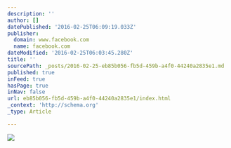 ```yaml
---
description: ''
author: []
datePublished: '2016-02-25T06:09:19.033Z'
publisher:
  domain: www.facebook.com
  name: facebook.com
dateModified: '2016-02-25T06:03:45.280Z'
title: ''
sourcePath: _posts/2016-02-25-eb85b056-fb5d-459b-a4f0-44240a2835e1.md
published: true
inFeed: true
hasPage: true
inNav: false
url: eb85b056-fb5d-459b-a4f0-44240a2835e1/index.html
_context: 'http://schema.org'
_type: Article

---
```

![](https://scontent-lax3-1.xx.fbcdn.net/hphotos-xpf1/v/t1.0-9/12654164_10207228195638235_3601877683285248757_n.jpg?oh=66448c292525560d99acfd1a25c2f713&oe=576EC5CA)